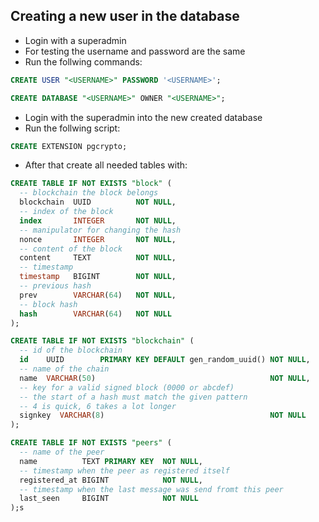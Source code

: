 ## Creating a new user in the database

- Login with a superadmin
- For testing the username and password are the same
- Run the follwing commands:

``` sql
CREATE USER "<USERNAME>" PASSWORD '<USERNAME>';
```

``` sql
CREATE DATABASE "<USERNAME>" OWNER "<USERNAME>";
```

- Login with the superadmin into the new created database
- Run the follwing script:
``` sql
CREATE EXTENSION pgcrypto;
```

- After that create all needed tables with:
``` sql
CREATE TABLE IF NOT EXISTS "block" (
  -- blockchain the block belongs
  blockchain  UUID          NOT NULL,
  -- index of the block
  index       INTEGER       NOT NULL,
  -- manipulator for changing the hash
  nonce       INTEGER       NOT NULL,
  -- content of the block
  content     TEXT          NOT NULL,
  -- timestamp
  timestamp   BIGINT        NOT NULL,
  -- previous hash
  prev        VARCHAR(64)   NOT NULL,
  -- block hash
  hash        VARCHAR(64)   NOT NULL
);
```

``` sql
CREATE TABLE IF NOT EXISTS "blockchain" (
  -- id of the blockchain
  id    UUID        PRIMARY KEY DEFAULT gen_random_uuid() NOT NULL,
  -- name of the chain
  name  VARCHAR(50)                                       NOT NULL,
  -- key for a valid signed block (0000 or abcdef)
  -- the start of a hash must match the given pattern
  -- 4 is quick, 6 takes a lot longer
  signkey  VARCHAR(8)                                     NOT NULL
);
```

``` sql
CREATE TABLE IF NOT EXISTS "peers" (
  -- name of the peer
  name          TEXT PRIMARY KEY  NOT NULL,
  -- timestamp when the peer as registered itself
  registered_at BIGINT            NOT NULL,
  -- timestamp when the last message was send fromt this peer
  last_seen     BIGINT            NOT NULL
);s
```